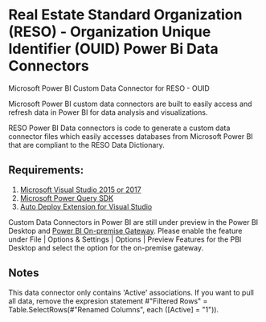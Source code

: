 # Real Estate Standard Organization (RESO) - Organization Unique Identifier (OUID) Power Bi Data Connectors 
Microsoft Power BI Custom Data Connector for RESO - OUID

Microsoft Power BI custom data connectors are built to easily access and refresh data in Power BI for data analysis and visualizations.

RESO Power BI Data connectors is code to generate a custom data connector files which easily accesses databases from Microsoft Power BI that are compliant to the RESO Data Dictionary.

<h2>Requirements:</h2>

<ol>
    <li><a href="https://visualstudio.microsoft.com/downloads/" rel="nofollow">Microsoft Visual Studio 2015 or 2017</a></li>
    <li><a href="https://docs.microsoft.com/en-us/power-query/installingsdk" rel="nofollow">Microsoft Power Query SDK</a></li>
    <li><a href="https://marketplace.visualstudio.com/items?itemName=lennyomg.AutoDeploy" rel="nofollow">Auto Deploy Extension for Visual Studio</a></li>
</ol>

Custom Data Connectors in Power BI are still under preview in the Power BI Desktop and <a href="https://docs.microsoft.com/en-us/power-bi/service-gateway-custom-connectors" rel="nofollow">Power BI On-premise Gateway</a>. Please enable the feature under File | Options & Settings | Options | Preview Features for the PBI Desktop and select the option for the on-premise gateway.

<h2>Notes</h2>
This data connector only contains 'Active' associations. If you want to pull all data, remove the expresion statement #"Filtered Rows" = Table.SelectRows(#"Renamed Columns", each ([Active] = "1")).
